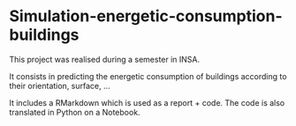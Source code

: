 #  Simulation-energetic-consumption-buildings
This project was realised during a semester in INSA. 

It consists in predicting the energetic consumption of buildings according to their orientation, surface, ... 

It includes a RMarkdown which is used as a report + code. The code is also translated in Python on a Notebook.
